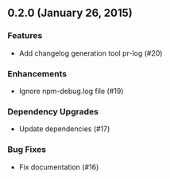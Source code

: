 ## 0.2.0 (January 26, 2015)

### Features

* Add changelog generation tool pr-log (#20)

### Enhancements

* Ignore npm-debug.log file (#19)

### Dependency Upgrades

* Update dependencies (#17)

### Bug Fixes

* Fix documentation (#16)

